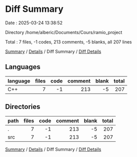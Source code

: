 # Diff Summary

Date : 2025-03-24 13:38:52

Directory /home/alberic/Documents/Cours/ramio_project

Total : 7 files,  -1 codes, 213 comments, -5 blanks, all 207 lines

[Summary](results.md) / [Details](details.md) / Diff Summary / [Diff Details](diff-details.md)

## Languages
| language | files | code | comment | blank | total |
| :--- | ---: | ---: | ---: | ---: | ---: |
| C++ | 7 | -1 | 213 | -5 | 207 |

## Directories
| path | files | code | comment | blank | total |
| :--- | ---: | ---: | ---: | ---: | ---: |
| . | 7 | -1 | 213 | -5 | 207 |
| src | 7 | -1 | 213 | -5 | 207 |

[Summary](results.md) / [Details](details.md) / Diff Summary / [Diff Details](diff-details.md)